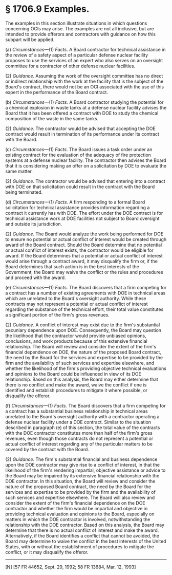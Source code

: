 # § 1706.9   Examples.

The examples in this section illustrate situations in which questions concerning OCIs may arise. The examples are not all inclusive, but are intended to provide offerors and contractors with guidance on how this subpart will be applied. 


(a) *Circumstances*—(1) *Facts.* A Board contractor for technical assistance in the review of a safety aspect of a particular defense nuclear facility proposes to use the services of an expert who also serves on an oversight committee for a contractor of other defense nuclear facilities. 


(2) *Guidance.* Assuming the work of the oversight committee has no direct or indirect relationship with the work at the facility that is the subject of the Board's contract, there would not be an OCI associated with the use of this expert in the performance of the Board contract.


(b) *Circumstances*—(1) *Facts.* A Board contractor studying the potential for a chemical explosion in waste tanks at a defense nuclear facility advises the Board that it has been offered a contract with DOE to study the chemical composition of the waste in the same tanks. 


(2) *Guidance.* The contractor would be advised that accepting the DOE contract would result in termination of its performance under its contract with the Board. 


(c) *Circumstances*—(1) *Facts.* The Board issues a task order under an existing contract for the evaluation of the adequacy of fire protection systems at a defense nuclear facility. The contractor then advises the Board that it is considering making an offer on a solicitation by DOE to evaluate the same matter. 


(2) *Guidance.* The contractor would be advised that entering into a contract with DOE on that solicitation could result in the contract with the Board being terminated. 


(d) *Circumstances*—(1) *Facts.* A firm responding to a formal Board solicitation for technical assistance provides information regarding a contract it currently has with DOE. The effort under the DOE contract is for technical assistance work at DOE facilities not subject to Board oversight and outside its jurisdiction.


(2) *Guidance.* The Board would analyze the work being performed for DOE to ensure no potential or actual conflict of interest would be created through award of the Board contract. Should the Board determine that no potential or actual conflict of interest exists, the contractor would be eligible for award. If the Board determines that a potential or actual conflict of interest would arise through a contract award, it may disqualify the firm or, if the Board determines that such action is in the best interests of the Government, the Board may waive the conflict or the rules and procedures and proceed with the award.


(e) *Circumstances*—(1) *Facts.* The Board discovers that a firm competing for a contract has a number of existing agreements with DOE in technical areas which are unrelated to the Board's oversight authority. While these contracts may not represent a potential or actual conflict of interest regarding the substance of the technical effort, their total value constitutes a significant portion of the firm's gross revenues. 


(2) *Guidance.* A conflict of interest may exist due to the firm's substantial pecuniary dependence upon DOE. Consequently, the Board may question the likelihood that the contractor would provide unbiased opinions, conclusions, and work products because of this extensive financial relationship. The Board will review and consider the extent of the firm's financial dependence on DOE, the nature of the proposed Board contract, the need by the Board for the services and expertise to be provided by the firm and the availability of such services and expertise elsewhere, and whether the likelihood of the firm's providing objective technical evaluations and opinions to the Board could be influenced in view of its DOE relationship. Based on this analysis, the Board may either determine that there is no conflict and make the award, waive the conflict if one is identified and establish procedures to mitigate it where possible, or disqualify the offeror. 


(f) *Circumstances*—(1) *Facts.* The Board discovers that a firm competing for a contract has a substantial business relationship in technical areas unrelated to the Board's oversight authority with a contractor operating a defense nuclear facility under a DOE contract. Similar to the situation described in paragraph (e) of this section, the total value of the contracts with the DOE contractor constitutes more than half of the firm's gross revenues, even though those contracts do not represent a potential or actual conflict of interest regarding any of the particular matters to be covered by the contract with the Board. 


(2) *Guidance.* The firm's substantial financial and business dependence upon the DOE contractor may give rise to a conflict of interest, in that the likelihood of the firm's rendering impartial, objective assistance or advice to the Board may be impaired by its extensive financial relationship with the DOE contractor. In this situation, the Board will review and consider the nature of the proposed Board contract, the need by the Board for the services and expertise to be provided by the firm and the availability of such services and expertise elsewhere. The Board will also review and consider the extent of the firm's financial dependence on the DOE contractor and whether the firm would be impartial and objective in providing technical evaluation and opinions to the Board, especially on matters in which the DOE contractor is involved, notwithstanding the relationship with the DOE contractor. Based on this analysis, the Board may determine that there is no actual conflict of interest and make the award. Alternatively, if the Board identifies a conflict that cannot be avoided, the Board may determine to waive the conflict in the best interests of the United States, with or without the establishment of procedures to mitigate the conflict, or it may disqualify the offeror. 



---

[N] [57 FR 44652, Sept. 29, 1992; 58 FR 13684, Mar. 12, 1993]




